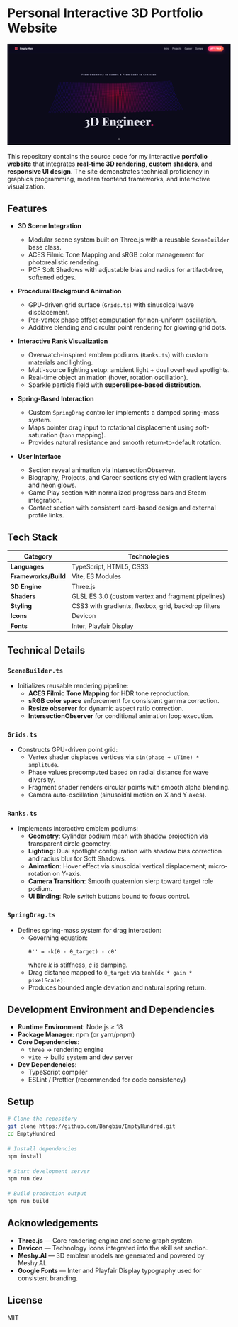 # Personal Interactive 3D Portfolio Website
![a screenshot of website home page](public/info/screenshot.png)

This repository contains the source code for my interactive **portfolio website** that integrates **real-time 3D rendering**, **custom shaders**, and **responsive UI design**.  The site demonstrates technical proficiency in graphics programming, modern frontend frameworks, and interactive visualization.


## Features

- **3D Scene Integration**
  - Modular scene system built on Three.js with a reusable `SceneBuilder` base class.
  - ACES Filmic Tone Mapping and sRGB color management for photorealistic rendering.
  - PCF Soft Shadows with adjustable bias and radius for artifact-free, softened edges.

- **Procedural Background Animation**
  - GPU-driven grid surface (`Grids.ts`) with sinusoidal wave displacement.
  - Per-vertex phase offset computation for non-uniform oscillation.
  - Additive blending and circular point rendering for glowing grid dots.

- **Interactive Rank Visualization**
  - Overwatch-inspired emblem podiums (`Ranks.ts`) with custom materials and lighting.
  - Multi-source lighting setup: ambient light + dual overhead spotlights.
  - Real-time object animation (hover, rotation oscillation).
  - Sparkle particle field with **superellipse-based distribution**.

- **Spring-Based Interaction**
  - Custom `SpringDrag` controller implements a damped spring-mass system.
  - Maps pointer drag input to rotational displacement using soft-saturation (`tanh` mapping).
  - Provides natural resistance and smooth return-to-default rotation.

- **User Interface**
  - Section reveal animation via IntersectionObserver.
  - Biography, Projects, and Career sections styled with gradient layers and neon glows.
  - Game Play section with normalized progress bars and Steam integration.
  - Contact section with consistent card-based design and external profile links.


## Tech Stack

| Category              | Technologies |
|-----------------------|--------------|
| **Languages**         | TypeScript, HTML5, CSS3 |
| **Frameworks/Build**  | Vite, ES Modules |
| **3D Engine**         | Three.js |
| **Shaders**           | GLSL ES 3.0 (custom vertex and fragment pipelines) |
| **Styling**           | CSS3 with gradients, flexbox, grid, backdrop filters |
| **Icons**             | Devicon |
| **Fonts**             | Inter, Playfair Display |



## Technical Details

### `SceneBuilder.ts`
- Initializes reusable rendering pipeline:
  - **ACES Filmic Tone Mapping** for HDR tone reproduction.
  - **sRGB color space** enforcement for consistent gamma correction.
  - **Resize observer** for dynamic aspect ratio correction.
  - **IntersectionObserver** for conditional animation loop execution.

### `Grids.ts`
- Constructs GPU-driven point grid:
  - Vertex shader displaces vertices via `sin(phase + uTime) * amplitude`.
  - Phase values precomputed based on radial distance for wave diversity.
  - Fragment shader renders circular points with smooth alpha blending.
  - Camera auto-oscillation (sinusoidal motion on X and Y axes).

### `Ranks.ts`
- Implements interactive emblem podiums:
  - **Geometry**: Cylinder podium mesh with shadow projection via transparent circle geometry.
  - **Lighting**: Dual spotlight configuration with shadow bias correction and radius blur for Soft Shadows.
  - **Animation**: Hover effect via sinusoidal vertical displacement; micro-rotation on Y-axis.
  - **Camera Transition**: Smooth quaternion slerp toward target role podium.
  - **UI Binding**: Role switch buttons bound to focus control.

### `SpringDrag.ts`
- Defines spring-mass system for drag interaction:
  - Governing equation:  
    ```
    θ'' = -k(θ - θ_target) - cθ'
    ```
    where *k* is stiffness, *c* is damping.
  - Drag distance mapped to `θ_target` via `tanh(dx * gain * pixelScale)`.
  - Produces bounded angle deviation and natural spring return.


## Development Environment and Dependencies

- **Runtime Environment**: Node.js ≥ 18
- **Package Manager**: npm (or yarn/pnpm)
- **Core Dependencies**:
  - `three` → rendering engine
  - `vite` → build system and dev server
- **Dev Dependencies**:
  - TypeScript compiler
  - ESLint / Prettier (recommended for code consistency)

## Setup
```bash
# Clone the repository
git clone https://github.com/Bangbiu/EmptyHundred.git
cd EmptyHundred

# Install dependencies
npm install

# Start development server
npm run dev

# Build production output
npm run build
```

## Acknowledgements

- **Three.js** — Core rendering engine and scene graph system.  
- **Devicon** — Technology icons integrated into the skill set section.  
- **Meshy.AI** — 3D emblem models are generated and powered by Meshy.AI.  
- **Google Fonts** — Inter and Playfair Display typography used for consistent branding.  

## License
MIT
